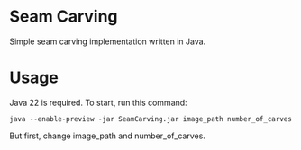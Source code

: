 # Seam Carving
Simple seam carving implementation written in Java.

# Usage
Java 22 is required. To start, run this command:
```
java --enable-preview -jar SeamCarving.jar image_path number_of_carves
```
But first, change image_path and number_of_carves.

